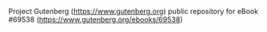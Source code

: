 Project Gutenberg (https://www.gutenberg.org) public repository for
eBook #69538 (https://www.gutenberg.org/ebooks/69538)
